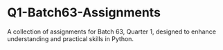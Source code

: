 # Q1-Batch63-Assignments
A collection of assignments for Batch 63, Quarter 1, designed to enhance understanding and practical skills in Python.
